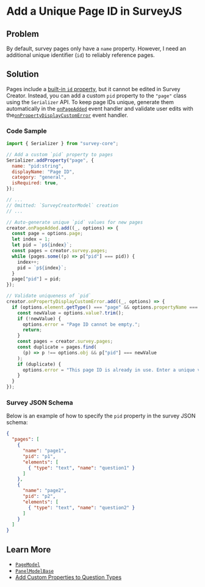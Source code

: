 # Add a Unique Page ID in SurveyJS

## Problem

By default, survey pages only have a `name` property. However, I need an additional unique identifier (`id`) to reliably reference pages.

## Solution

Pages include a [built-in `id` property](https://surveyjs.io/form-library/documentation/api-reference/page-model#id), but it cannot be edited in Survey Creator. Instead, you can add a custom `pid` property to the `"page"` class using the `Serializer` API. To keep page IDs unique, generate them automatically in the [`onPageAdded`](https://surveyjs.io/survey-creator/documentation/api-reference/survey-creator#onPageAdded) event handler and validate user edits with the[`onPropertyDisplayCustomError`](https://surveyjs.io/survey-creator/documentation/api-reference/survey-creator#onPropertyDisplayCustomError) event handler.

### Code Sample

```js
import { Serializer } from "survey-core";

// Add a custom `pid` property to pages
Serializer.addProperty("page", {
  name: "pid:string",
  displayName: "Page ID",
  category: "general",
  isRequired: true,
});

// ...
// Omitted: `SurveyCreatorModel` creation
// ...

// Auto-generate unique `pid` values for new pages
creator.onPageAdded.add((_, options) => {
  const page = options.page;
  let index = 1;
  let pid = `p${index}`;
  const pages = creator.survey.pages;
  while (pages.some((p) => p["pid"] === pid)) {
    index++;
    pid = `p${index}`;
  }
  page["pid"] = pid;
});

// Validate uniqueness of `pid`
creator.onPropertyDisplayCustomError.add((_, options) => {
  if (options.element.getType() === "page" && options.propertyName === "pid") {
    const newValue = options.value?.trim();
    if (!newValue) {
      options.error = "Page ID cannot be empty.";
      return;
    }
    const pages = creator.survey.pages;
    const duplicate = pages.find(
      (p) => p !== options.obj && p["pid"] === newValue
    );
    if (duplicate) {
      options.error = "This page ID is already in use. Enter a unique value.";
    }
  }
});
```

### Survey JSON Schema

Below is an example of how to specify the `pid` property in the survey JSON schema:

```json
{
  "pages": [
    {
      "name": "page1",
      "pid": "p1",
      "elements": [
        { "type": "text", "name": "question1" }
      ]
    },
    {
      "name": "page2",
      "pid": "p2",
      "elements": [
        { "type": "text", "name": "question2" }
      ]
    }
  ]
}
```

## Learn More

- [`PageModel`](https://surveyjs.io/form-library/documentation/api-reference/page-model)
- [`PanelModelBase`](https://surveyjs.io/form-library/documentation/api-reference/panelmodelbase)
- [Add Custom Properties to Question Types](https://surveyjs.io/form-library/documentation/customize-question-types/add-custom-properties-to-a-form)